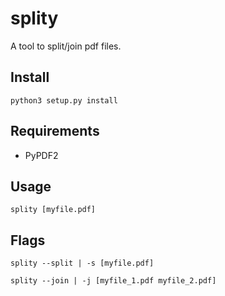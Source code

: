 # splity

A tool to split/join pdf files.

## Install

`python3 setup.py install`

## Requirements

- PyPDF2

## Usage

`splity [myfile.pdf]`

## Flags

`splity --split | -s [myfile.pdf]`

`splity --join | -j [myfile_1.pdf myfile_2.pdf]`
